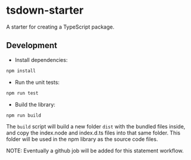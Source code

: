 # tsdown-starter

A starter for creating a TypeScript package.

## Development

- Install dependencies:

```bash
npm install
```

- Run the unit tests:

```bash
npm run test
```

- Build the library:

```bash
npm run build
```
The `build` script will build a new folder `dist` with the bundled files inside, and copy the index.node and index.d.ts files into that same folder. This folder will be used in the npm library as the source code files.


NOTE: Eventually a github job will be added for this statement workflow.